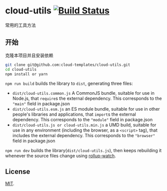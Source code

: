# cloud-utils [![Build Status](https://travis-ci.org/cloud-templates/cloud-utils.svg)](https://travis-ci.org/cloud-templates/cloud-utils)
常用的工具方法

## 开始

克隆本项目并且安装依赖

```bash
git clone git@github.com:cloud-templates/cloud-utils.git
cd cloud-utils
npm install or yarn
```

`npm run build` builds the library to `dist`, generating three files:

* `dist/cloud-utils.common.js`
    A CommonJS bundle, suitable for use in Node.js, that `require`s the external dependency. This corresponds to the `"main"` field in package.json
* `dist/cloud-utils.esm.js`
    an ES module bundle, suitable for use in other people's libraries and applications, that `import`s the external dependency. This corresponds to the `"module"` field in package.json
* `dist/cloud-utils.js or cloud-utils.min.js`
    a UMD build, suitable for use in any environment (including the browser, as a `<script>` tag), that includes the external dependency. This corresponds to the `"browser"` field in package.json

`npm run dev` builds the library(`dist/cloud-utils.js`), then keeps rebuilding it whenever the source files change using [rollup-watch](https://github.com/rollup/rollup-watch).

## License

[MIT](LICENSE).



